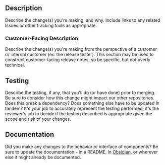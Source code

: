 ## Description
Describe the change(s) you're making, and why. 
Include links to any related Issues or other tracking tools as appropriate.

### Customer-Facing Description
Describe the change(s) you're making from the perspective of a customer or internal customer (ex: the release tester).
This section may be used to construct customer-facing release notes, so be specific, but not overly technical.

## Testing
Describe the testing, if any, that you'll do (or have done) prior to merging.
Be sure to consider how this change might impact our other repositories. 
Does this break a dependency? Does something else have to be updated in tandem?
It's your job to accurately represent the testing performed; it's the reviewer's job to decide if the testing described is appropriate given the scope and risk of your changes.

## Documentation
Did you make any changes to the behavior or interface of components? Be sure to update the documentation - in a README, in [Obsidian](https://github.com/Pattern-Labs/vault/), or wherever else it might already be documented.
